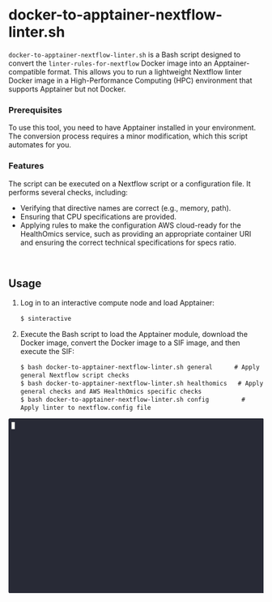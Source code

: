# docker-to-apptainer-nextflow-linter.sh

`docker-to-apptainer-nextflow-linter.sh` is a Bash script designed to convert the `linter-rules-for-nextflow` Docker image into an Apptainer-compatible format. This allows you to run a lightweight Nextflow linter Docker image in a High-Performance Computing (HPC) environment that supports Apptainer but not Docker.

### Prerequisites

To use this tool, you need to have Apptainer installed in your environment. The conversion process requires a minor modification, which this script automates for you.

### Features

The script can be executed on a Nextflow script or a configuration file. It performs several checks, including:

- Verifying that directive names are correct (e.g., memory, path).
- Ensuring that CPU specifications are provided.
- Applying rules to make the configuration AWS cloud-ready for the HealthOmics service, such as providing an appropriate container URI and ensuring the correct technical specifications for specs ratio.

<br>

## Usage

1. Log in to an interactive compute node and load Apptainer:

   ```bash
   $ sinteractive
   ```

2. Execute the Bash script to load the Apptainer module, download the Docker image, convert the Docker image to a SIF image, and then execute the SIF:
   ```
   $ bash docker-to-apptainer-nextflow-linter.sh general      # Apply general Nextflow script checks
   $ bash docker-to-apptainer-nextflow-linter.sh healthomics   # Apply general checks and AWS HealthOmics specific checks
   $ bash docker-to-apptainer-nextflow-linter.sh config         # Apply linter to nextflow.config file
   ```

<p align="center"><img src="demo_docker2apptainer.gif"/></p>
